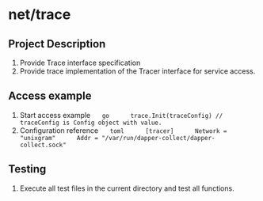 # net/trace

## Project Description
1. Provide Trace interface specification
2. Provide trace implementation of the Tracer interface for service access.

## Access example
1. Start access example
     ```go
     trace.Init(traceConfig) // traceConfig is Config object with value.
     ```
2. Configuration reference
     ```toml
     [tracer]
     Network = "unixgram"
     Addr = "/var/run/dapper-collect/dapper-collect.sock"
     ```

## Testing
1. Execute all test files in the current directory and test all functions.